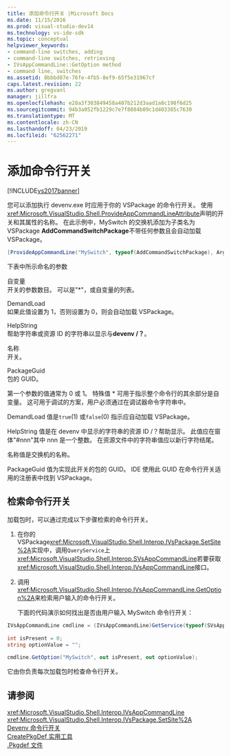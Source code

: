 ```yaml
---
title: 添加命令行开关 |Microsoft Docs
ms.date: 11/15/2016
ms.prod: visual-studio-dev14
ms.technology: vs-ide-sdk
ms.topic: conceptual
helpviewer_keywords:
- command-line switches, adding
- command-line switches, retrieving
- IVsAppCommandLine::GetOption method
- command line, switches
ms.assetid: 8bbbd87e-76fe-4fb5-8ef9-65f5e31967cf
caps.latest.revision: 22
ms.author: gregvanl
manager: jillfra
ms.openlocfilehash: e28a3f303849458a407b212d3aad1a8c198f6d25
ms.sourcegitcommit: 94b3a052fb1229c7e7f8804b09c1d403385c7630
ms.translationtype: MT
ms.contentlocale: zh-CN
ms.lasthandoff: 04/23/2019
ms.locfileid: "62562271"
---
```

# <a name="adding-command-line-switches"></a>添加命令行开关
[!INCLUDE[vs2017banner](../includes/vs2017banner.md)]

您可以添加执行 devenv.exe 时应用于你的 VSPackage 的命令行开关。 使用<xref:Microsoft.VisualStudio.Shell.ProvideAppCommandLineAttribute>声明的开关和其属性的名称。 在此示例中，MySwitch 的交换机添加为子类名为 VSPackage **AddCommandSwitchPackage**不带任何参数且会自动加载 VSPackage。  
  
```csharp  
[ProvideAppCommandLine("MySwitch", typeof(AddCommandSwitchPackage), Arguments = "0", DemandLoad = 1)]  
```  
  
 下表中所示命名的参数  
  
 自变量  
 开关的参数数目。 可以是"*"，或自变量的列表。  
  
 DemandLoad  
 如果此值设置为 1，否则设置为 0，则会自动加载 VSPackage。  
  
 HelpString  
 帮助字符串或资源 ID 的字符串以显示与**devenv /？**。  
  
 名称  
 开关。  
  
 PackageGuid  
 包的 GUID。  
  
 第一个参数的值通常为 0 或 1。 特殊值 * 可用于指示整个命令行的其余部分是自变量。 这可用于调试的方案，用户必须通过在调试器命令字符串中。  
  
 DemandLoad 值是`true`(1) 或`false`(0) 指示应自动加载 VSPackage。  
  
 HelpString 值是在 devenv 中显示的字符串的资源 ID /？帮助显示。 此值应在窗体"#nnn"其中 nnn 是一个整数。 在资源文件中的字符串值应以新行字符结尾。  
  
 名称值是交换机的名称。  
  
 PackageGuid 值为实现此开关的包的 GUID。 IDE 使用此 GUID 在命令行开关适用的注册表中找到 VSPackage。  
  
## <a name="retrieving-command-line-switches"></a>检索命令行开关  
 加载包时，可以通过完成以下步骤检索的命令行开关。  
  
1. 在你的 VSPackage<xref:Microsoft.VisualStudio.Shell.Interop.IVsPackage.SetSite%2A>实现中，调用`QueryService`上<xref:Microsoft.VisualStudio.Shell.Interop.SVsAppCommandLine>若要获取<xref:Microsoft.VisualStudio.Shell.Interop.IVsAppCommandLine>接口。  
  
2. 调用<xref:Microsoft.VisualStudio.Shell.Interop.IVsAppCommandLine.GetOption%2A>来检索用户输入的命令行开关。  
  
   下面的代码演示如何找出是否由用户输入 MySwitch 命令行开关：  
  
```csharp  
IVsAppCommandLine cmdline = (IVsAppCommandLine)GetService(typeof(SVsAppCommandLine));  
  
int isPresent = 0;  
string optionValue = "";  
  
cmdline.GetOption("MySwitch", out isPresent, out optionValue);  
```  
  
 它由你负责每次加载包时检查命令行开关。  
  
## <a name="see-also"></a>请参阅  
 <xref:Microsoft.VisualStudio.Shell.Interop.IVsAppCommandLine>   
 <xref:Microsoft.VisualStudio.Shell.Interop.IVsPackage.SetSite%2A>   
 [Devenv 命令行开关](../ide/reference/devenv-command-line-switches.md)   
 [CreatePkgDef 实用工具](../extensibility/internals/createpkgdef-utility.md)   
 [.Pkgdef 文件](../extensibility/modifying-the-isolated-shell-by-using-the-dot-pkgdef-file.md)
